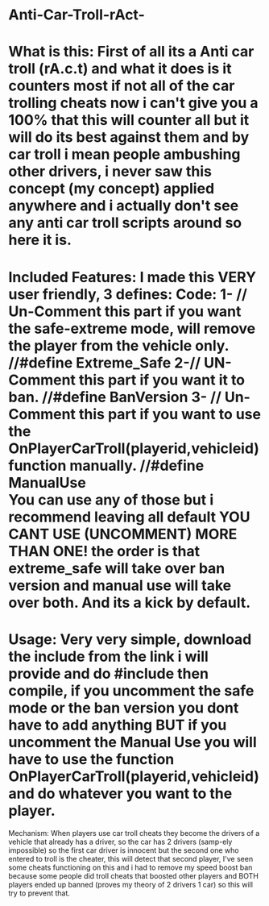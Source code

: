 # Anti-Car-Troll-rAct-
What is this:
First of all its a Anti car troll (rA.c.t) and what it does is it counters most if not all of the car trolling cheats now i can't give you a 100% that this will counter all but it will do its best against them and by car troll i mean people ambushing other drivers, i never saw this concept (my concept) applied anywhere and i actually don't see any anti car troll scripts around so here it is.
=====
Included Features:
I made this VERY user friendly, 3 defines:
Code:
1-
// Un-Comment this part if you want the safe-extreme mode, will remove the player from the vehicle only. 
//#define Extreme_Safe 
2-// UN-Comment this part if you want it to ban. 
//#define BanVersion 
3- // Un-Comment this part if you want to use the OnPlayerCarTroll(playerid,vehicleid) function manually. 
//#define ManualUse  
You can use any of those but i recommend leaving all default YOU CANT USE (UNCOMMENT) MORE THAN ONE! the order is that extreme_safe will take over ban version and manual use will take over both. And its a kick by default.
======
Usage:
Very very simple, download the include from the link i will provide and do #include <name of the file> then compile, if you uncomment the safe mode or the ban version you dont have to add anything BUT if you uncomment the Manual Use you will have to use the function OnPlayerCarTroll(playerid,vehicleid) and do whatever you want to the player.
======
Mechanism:
When players use car troll cheats they become the drivers of a vehicle that already has a driver, so the car has 2 drivers (samp-ely impossible) so the first car driver is innocent but the second one who entered to troll is the cheater, this will detect that second player, I've seen some cheats functioning on this and i had to remove my speed boost ban because some people did troll cheats that boosted other players and BOTH players ended up banned (proves my theory of 2 drivers 1 car) so this will try to prevent that.
